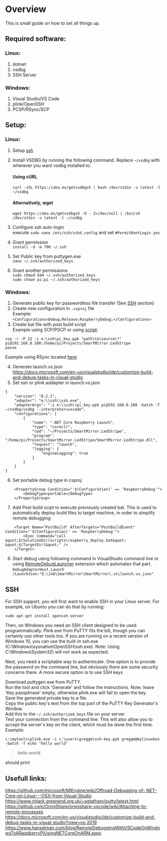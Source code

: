 # Overview

This is small guide on how to set all things up.

## Required software:

### Linux:

1.  dotnet
2.  vsdbg
3.  SSH Server

### Windows:

1.  Visual Studio/VS Code
2.  plink/OpenSSH
3.  PCSP/RSync/SCP

## Setup:

### Linux:

1.  Setup [ssh](#ssh)
2.  Install VSDBG by running the following command. Replace `~/vsdbg` with wherever you want vsdbg installed to.

    #### Using cURL

    `curl -sSL https://aka.ms/getvsdbgsh | bash /dev/stdin -v latest -l ~/vsdbg`
    
    #### Alternatively, wget

    `wget https://aka.ms/getvsdbgsh -O - 2>/dev/null | /bin/sh /dev/stdin -v latest -l ~/vsdbg`

3.  Configure ssh auto-login  
execute `sudo nano /etc/ssh/sshd_config` and set `#PermitRootLogin yes`
4.  Grant permission  
`install -d -m 700 ~/.ssh`
5.  Set Public key from puttygen.exe  
`nano ~/.ssh/authorized_keys`
6.  Grant another permissions  
`sudo chmod 644 ~/.ssh/authorized_keys`  
`sudo chown pi:pi ~/.ssh/authorized_keys`

### Windows:

1.  Generate public key for passwordless file transfer (See [SSH](#ssh) section)
2.  Create new configuration in `.csproj` file  
Example:  
`<Configurations>Debug;Release;RaspberryDebug;</Configurations>`
3.  Create bat file with post build script  
Example using SCP/PSCP or using [script](raspberry_deploy.bat):  
```
scp -r -P 22 -i e:\ssh\pi_key.ppk "path\to\source\*" pi@192.168.0.108:/home/pi/Projects/SmartMirror.LedStripe
pause
```
Example using RSync located [here](raspberry_deploy_rsync.bat)

4.  Generate launch.vs.json  
https://docs.microsoft.com/en-us/visualstudio/ide/customize-build-and-debug-tasks-in-visual-studio
5.  Set ssh or plink addapter in launch.vs.json
```
{
    "version": "0.2.1",
    "adapter": "e:\\ssh\\ssh.exe",
    "adapterArgs": "-i e:\\ssh\\pi_key.ppk pi@192.168.0.108 -batch -T ~/vsdbg/vsdbg --interpreter=vscode",  
    "configurations": [
        {
            "name": ".NET Core Raspberry Launch",
            "type": "coreclr",
            "cwd": "~/Projects/SmartMirror.LedStripe",
            "program": "/home/pi/Projects/SmartMirror.LedStripe/SmartMirror.LedStripe.dll",
            "request": "launch",
            "logging": {
                "engineLogging": true
            }
        }
    ]
}
```
6.  Set portable debug type in csproj  
```
    <PropertyGroup Condition="'$(Configuration)' == 'RaspberryDebug'">
        <DebugType>portable</DebugType>
    </PropertyGroup>
```
7.  Add Post build scipt to execute previously created bat. This is used to automatically deploy build files to target machine, in order to simplify remote debugging  
```
    <Target Name="PostBuild" AfterTargets="PostBuildEvent" Condition="'$(Configuration)' == 'RaspberryDebug'">
        <Exec Command="call &quot;$(SolutionDir)scripts\raspberry_deploy.bat&quot; &quot;$(TargetDir)&quot;" />
    </Target> 
```
6.  Start debug using following command in VisualStudio command line or using [RemoteDebugLauncher](https://marketplace.visualstudio.com/items?itemName=xpasza.RemoteDebugLauncher22) extension which automates that part.
`DebugAdapterHost.Launch /LaunchJson:"E:\Job\SmartMirror\SmartMirror\.vs\launch.vs.json"`

## SSH

For SSH support, you will first want to enable SSH in your Linux server. For example, on Ubuntu you can do that by running:

`sudo apt-get install openssh-server`

Then, on Windows you need an SSH client designed to be used programmatically. Plink.exe from PuTTY fits the bill, though you can certainly use other tools too. If you are running on a recent version of Windows 10, you can use the built-in ssh.exe (C:\Windows\sysnative\OpenSSH\ssh.exe). Note: Using C:\Windows\System32\ will not work as expected.

Next, you need a scriptable way to authenticate. One option is to provide the password on the command line, but obviously there are some security concerns there. A more secure option is to use SSH keys

Download puttygen.exe from PuTTY.  
Run the tool and click 'Generate' and follow the instructions. Note: leave 'Key passphrase' empty, otherwise plink.exe will fail to open the key.  
Save the generated private key to a file.  
Copy the public key's text from the top part of the PuTTY Key Generator's Window.  
Add this to the `~/.ssh/authorized_keys` file on your server.  
Test your connection from the command line. This will also allow you to accept the server's key on the client, which must be done the first time.  
Example:  

`c:\mytools\plink.exe -i c:\users\greggm\ssh-key.ppk greggm@mylinuxbox -batch -T echo "hello world"`

>hello world

should print

## Usefull links:

https://github.com/microsoft/MIEngine/wiki/Offroad-Debugging-of-.NET-Core-on-Linux---OSX-from-Visual-Studio  
https://www.chiark.greenend.org.uk/~sgtatham/putty/latest.html  
https://github.com/OmniSharp/omnisharp-vscode/wiki/Attaching-to-remote-processes  
https://docs.microsoft.com/en-us/visualstudio/ide/customize-build-and-debug-tasks-in-visual-studio?view=vs-2019  
https://www.hanselman.com/blog/RemoteDebuggingWithVSCodeOnWindowsToARaspberryPiUsingNETCoreOnARM.aspx
